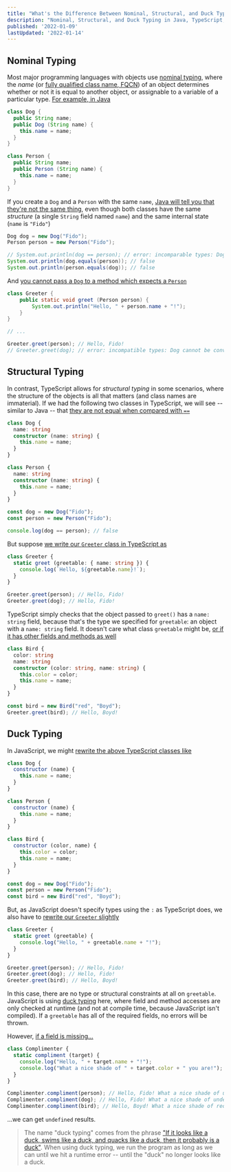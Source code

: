 ```yaml
---
title: "What's the Difference Between Nominal, Structural, and Duck Typing?"
description: "Nominal, Structural, and Duck Typing in Java, TypeScript, and JavaScript"
published: '2022-01-09'
lastUpdated: '2022-01-14'
---
```


## Nominal Typing

Most major programming languages with objects use [nominal typing](https://en.wikipedia.org/wiki/Nominal_type_system), where the _name_ (or [fully qualified class name, FQCN](https://en.wikipedia.org/wiki/Fully_qualified_name)) of an object determines whether or not it is equal to another object, or assignable to a variable of a particular type. [For example, in Java](https://www.mycompiler.io/view/BDKXhWg)

```java
class Dog {
  public String name;
  public Dog (String name) {
    this.name = name;
  }
}

class Person {
  public String name;
  public Person (String name) {
    this.name = name;
  }
}
```

If you create a `Dog` and a `Person` with the same `name`, [Java will tell you that they're not the same thing](https://www.mycompiler.io/view/JJSt7fK), even though both classes have the same _structure_ (a single `String` field named `name`) and the same internal state (`name` is `"Fido"`)

```java
Dog dog = new Dog("Fido");
Person person = new Person("Fido");

// System.out.println(dog == person); // error: incomparable types: Dog and Person
System.out.println(dog.equals(person)); // false
System.out.println(person.equals(dog)); // false
```

And [you cannot pass a `Dog` to a method which expects a `Person`](https://www.mycompiler.io/view/88L7lwy)

```java
class Greeter {
    public static void greet (Person person) {
        System.out.println("Hello, " + person.name + "!");
    }
}

// ...

Greeter.greet(person); // Hello, Fido!
// Greeter.greet(dog); // error: incompatible types: Dog cannot be converted to Person
```

## Structural Typing

In contrast, TypeScript allows for _structural typing_ in some scenarios, where the structure of the objects is all that matters (and class names are immaterial). If we had the following two classes in TypeScript, we will see -- similar to Java -- that [they are not equal when compared with `==`](https://www.typescriptlang.org/play?#code/MYGwhgzhAEAiD2BzaBvAUNaA7MBbApgFzQQAuATgJZaIbTDxZnkCuwp850AFDgcc2qIAlKjqZSAC0oQAdH3zQAvNjz4A3HQC+aHWlCQYABXzkIjMZgUCKQugyYU2HLrzU2qNUekwTpchWVVAk1MHT0HMmgAEyQgrHwAdzgkbgAiADFKWLThTUjSaAAHU3MseKToEzNGdKycvLR9RnMQfFkQVNjkJRUSmqw86AB6YegAMzAQCHwgA)

```ts
class Dog {
  name: string
  constructor (name: string) {
    this.name = name;
  }
}

class Person {
  name: string
  constructor (name: string) {
    this.name = name;
  }
}

const dog = new Dog("Fido");
const person = new Person("Fido");

console.log(dog == person); // false
```

But suppose [we write our `Greeter` class in TypeScript as](https://www.typescriptlang.org/play?#code/MYGwhgzhAEAiD2BzaBvAUNaA7MBbApgFzQQAuATgJZaIbTDxZnkCuwp850AFDgcc2qIAlKjqZSAC0oQAdH3zQAvNjz4A3HQC+aHWlCQYABXzkIjMZgUCKQugyYU2HLrzU2qNUekwTpchWVVAk1MHT0HMmgAEyQgrHwAdzgkbgAiADFKWLThTUjSaAAHU3MseKToEzNGdKycvLR9RnMQfFkQVNjkJRUSmqw86AB6YegAMzAQCHwmgyhoAHFyfHxSU0sSUjBSSmBoRBW1nkPV7YAjNuIUYKItz2Qtb3F6Fvg2jtSAAwAJfBBOgAaaAAEhQpzWYEu7QUWgAhF9GmFdE1lmdTLIIaRuP0ykNRtA-gD4MD6vA4Wg0WsMVjuN18WMiUDoGS4UA)

```ts
class Greeter {
  static greet (greetable: { name: string }) {
    console.log(`Hello, ${greetable.name}!`);
  }
}

Greeter.greet(person); // Hello, Fido!
Greeter.greet(dog); // Hello, Fido!
```

TypeScript simply checks that the object passed to `greet()` has a `name: string` field, because that's the type we specified for `greetable`: an object with a `name: string` field. It doesn't care what class `greetable` might be, [or if it has other fields and methods as well](https://www.typescriptlang.org/play?#code/MYGwhgzhAEAiD2BzaBvAUNaA7MBbApgFzQQAuATgJZaIbTDxZnkCuwp850AFDgcc2qIAlKjqZSAC0oQAdH3zQAvNjz4A3HQC+aHWlCQYABXzkIjMZgUCKQugyYU2HLrzU2qNUekwTpchWVVAk1MHT0HMmgAEyQgrHwAdzgkbgAiADFKWLThTUjSaAAHU3MseKToEzNGdKycvLR9RnMQfFkQVNjkJRUSmqw86AB6YegAMzAQCHwmgyhoAHFyfHxSU0sSUjBSSmBoRBW1nkPV7YAjNuIUYKItz2Qtb3F6Fvg2jtSAAwAJfBBOgAaaAAEhQpzWYEu7QUWgAhF9GmFdE1lmdTLIIaRuP0ykNRtA-gD4MD6vA4Wg0WsMVjuN18WMiUDoGSKfpwAsAEKUcjRTYMTrkDx2Kzue4i16OVjsTg8AWcYU0YHWcVeTZ+GSyeVcFTa0K+KSawIqBT68JzFqFc48vkmyrc3npFbRNLAtKc+AATxdjSp63ImKO2OtvIZhP+zI93rhQA)

```ts
class Bird {
  color: string
  name: string
  constructor (color: string, name: string) {
    this.color = color;
    this.name = name;
  }
}

const bird = new Bird("red", "Boyd");
Greeter.greet(bird); // Hello, Boyd!
```

## Duck Typing

In JavaScript, we might [rewrite the above TypeScript classes like](https://jsfiddle.net/y5vts2Lk/)

```js
class Dog {
  constructor (name) {
    this.name = name;
  }
}

class Person {
  constructor (name) {
    this.name = name;
  }
}

class Bird {
  constructor (color, name) {
    this.color = color;
    this.name = name;
  }
}

const dog = new Dog("Fido");
const person = new Person("Fido");
const bird = new Bird("red", "Boyd");
```

But, as JavaScript doesn't specify types using the `:` as TypeScript does, we also have to [rewrite our `Greeter` slightly](https://jsfiddle.net/y5vts2Lk/1/)

```js
class Greeter {
  static greet (greetable) {
    console.log("Hello, " + greetable.name + "!");
  }
}

Greeter.greet(person); // Hello, Fido!
Greeter.greet(dog); // Hello, Fido!
Greeter.greet(bird); // Hello, Boyd!
```

In this case, there are no type or structural constraints at all on `greetable`. JavaScript is using [duck typing](https://en.wikipedia.org/wiki/Duck_typing) here, where field and method accesses are only checked at runtime (and not at compile time, because JavaScript isn't compiled). If a `greetable` has all of the required fields, no errors will be thrown.

However, [if a field is missing...](https://jsfiddle.net/bjgz7cuo/)

```js
class Complimenter {
  static compliment (target) {
    console.log("Hello, " + target.name + "!");
    console.log("What a nice shade of " + target.color + " you are!");
  }
}

Complimenter.compliment(person); // Hello, Fido! What a nice shade of undefined you are!
Complimenter.compliment(dog); // Hello, Fido! What a nice shade of undefined you are!
Complimenter.compliment(bird); // Hello, Boyd! What a nice shade of red you are!
```

...we can get `undefined` results.

> The name "duck typing" comes from the phrase ["If it looks like a duck, swims like a duck, and quacks like a duck, then it probably is a duck"](https://en.wikipedia.org/wiki/Duck_test). When using duck typing, we run the program as long as we can until we hit a runtime error -- until the "duck" no longer looks like a duck.